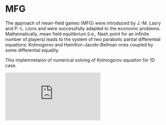 # MFG

The approach of mean-field games (MFG) were introduced by J.-M. Lasry and P.-L. Lions and were successfully adapted to the economic problems.
Mathematically, mean field equilibrium (i.e., Nash point for an infinite number of players) leads to the system of two parabolic partial differential equations: Kolmogorov and Hamilton-Jacobi-Bellman ones coupled by some differential equality.

This implemnetaion of numerical solving of Kolmogorov equaiton for 1D case.

![Eq1](https://latex.codecogs.com/gif.latex?%5Cfrac%7B%5Cpartial%20m%7D%7B%5Cpartial%20t%7D%20-%20%5Cfrac%7B%5Csigma%5E2%7D%7B2%7D%5Cfrac%7B%5Cpartial%5E2%20m%7D%7B%5Cpartial%20x%5E2%7D%20&plus;%20%5Cfrac%7B%5Cpartial%20%28%5Calpha%20m%29%7D%7B%5Cpartial%20x%7D%20%3D%200%5C%5C%5C%5C%20m%28x%29%3Dm_0%28x%29%5Cquad%5Cforall%5C%2Cx%20%5Cin%20%280%2C1%29%5C%5C%5C%5C%20%5Cfrac%7B%5Cpartial%20m%7D%7B%5Cpartial%20x%7D%28t%2C0%29%3D%5Cfrac%7B%5Cpartial%20m%7D%7B%5Cpartial%20x%7D%28t%2C1%29%3D0%20%5Cquad%20%5Cforall%5C%2Ct%20%5Cin%20%280%2CT%29%5C%5C%5C%5C%20%5Calpha%28t%2C0%29%3D%5Calpha%28t%2C1%29%3D0%20%5Cquad%20%5Cforall%5C%2Ct%20%5Cin%20%5B0%2C%20T%5D)
